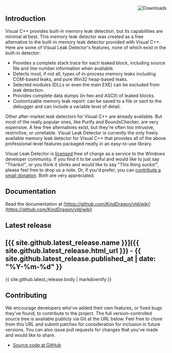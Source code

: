<img style="float: right;" src="https://img.shields.io/github/downloads/KindDragon/vld/latest/total.svg" alt="Downloads">

## Introduction

Visual C++ provides built-in memory leak detection, but its capabilities are minimal at best. This memory leak detector was created as a free alternative to the built-in memory leak detector provided with Visual C++. Here are some of Visual Leak Detector's features, none of which exist in the built-in detector:

*   Provides a complete stack trace for each leaked block, including source file and line number information when available.
*   Detects most, if not all, types of in-process memory leaks including COM-based leaks, and pure Win32 heap-based leaks.
*   Selected modules (DLLs or even the main EXE) can be excluded from leak detection.
*   Provides complete data dumps (in hex and ASCII) of leaked blocks.
*   Customizable memory leak report: can be saved to a file or sent to the debugger and can include a variable level of detail.

Other after-market leak detectors for Visual C++ are already available. But most of the really popular ones, like Purify and BoundsChecker, are very expensive. A few free alternatives exist, but they're often too intrusive, restrictive, or unreliable. Visual Leak Detector is currently the only freely available memory leak detector for Visual C++ that provides all of the above professional-level features packaged neatly in an easy-to-use library.

Visual Leak Detector is [licensed][1] free of charge as a service to the Windows developer community. If you find it to be useful and would like to just say "Thanks!", or you think it stinks and would like to say "This thing sucks!", please feel free to drop us a note. Or, if you'd prefer, you can [contribute a small donation][2]. Both are very appreciated.

## Documentation

Read the documentation at [https://github.com/KindDragon/vld/wiki](https://github.com/KindDragon/vld/wiki)

## Latest release

## [{{  site.github.latest_release.name }}]({{ site.github.latest_release.html_url }}) - {{ site.github.latest_release.published_at | date: "%Y-%m-%d" }}
{{ site.github.latest_release.body | markdownify }}

## Contributing

We encourage developers who've added their own features, or fixed bugs they've found, to contribute to the project. The full version-controlled source tree is available publicly via Git at the URL below. Feel free to clone from this URL and submit patches for consideration for inclusion in future versions. You can also issue pull requests for changes that you've made and would like to share.

* [Source code at GitHub](https://github.com/KindDragon/vld)

 [1]: https://www.paypal.com/cgi-bin/webscr?cmd=_donations&business=N3QTYHP9LH6UY&lc=GB&item_name=Visual%20Leak%20Detector&currency_code=USD&bn=PP%2dDonationsBF%3abtn_donate_SM%2egif%3aNonHosted
 [2]: https://github.com/KindDragon/vld/blob/master/COPYING.txt
